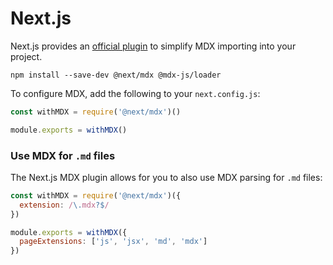 # Next.js

Next.js provides an [official plugin][next-plugin] to simplify MDX importing
into your project.

```shell
npm install --save-dev @next/mdx @mdx-js/loader 
```

To configure MDX, add the following to your `next.config.js`:

```js
const withMDX = require('@next/mdx')()

module.exports = withMDX()
```

### Use MDX for `.md` files

The Next.js MDX plugin allows for you to also use MDX parsing for `.md` files:

```js
const withMDX = require('@next/mdx')({
  extension: /\.mdx?$/
})

module.exports = withMDX({
  pageExtensions: ['js', 'jsx', 'md', 'mdx']
})
```

[next-plugin]: https://github.com/zeit/next.js/tree/master/packages/next-mdx
